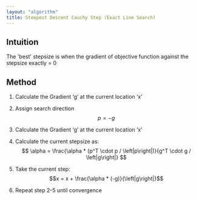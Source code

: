 ```yaml
---
layout: "algorithm"
title: Steepest Descent Cauchy Step (Exact Line Search)
---
```

## Intuition
The 'best' stepsize is when the gradient of objective function against the stepsize exactly = 0

## Method
1. Calculate the Gradient ‘g’ at the current location ‘x’

2. Assign search direction $$ p = -g $$

3. Calculate the Gradient ‘g’ at the current location ‘x’

4. Calculate the current stepsize as: 
$$ \alpha = \frac{\alpha * (p^T \cdot p / \left|p\right|)}{g^T \cdot g / \left|g\right|} $$

5. Take the current step: 
$$x = x + \frac{\alpha * (-g)}{\left|g\right|}$$

6. Repeat step 2-5 until convergence
